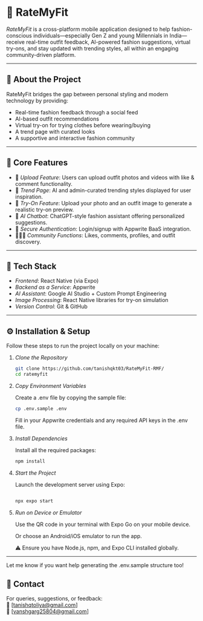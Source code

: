 # 👗 RateMyFit

*RateMyFit* is a cross-platform mobile application designed to help fashion-conscious individuals—especially Gen Z and young Millennials in India—receive real-time outfit feedback, AI-powered fashion suggestions, virtual try-ons, and stay updated with trending styles, all within an engaging community-driven platform.

---

## 📱 About the Project

RateMyFit bridges the gap between personal styling and modern technology by providing:

- Real-time fashion feedback through a social feed
- AI-based outfit recommendations
- Virtual try-on for trying clothes before wearing/buying
- A trend page with curated looks
- A supportive and interactive fashion community

---

## 🎯 Core Features

- 📸 *Upload Feature*: Users can upload outfit photos and videos with like & comment functionality.
- 🌟 *Trend Page*: AI and admin-curated trending styles displayed for user inspiration.
- 🧥 *Try-On Feature*: Upload your photo and an outfit image to generate a realistic try-on preview.
- 🤖 *AI Chatbot*: ChatGPT-style fashion assistant offering personalized suggestions.
- 🔐 *Secure Authentication*: Login/signup with Appwrite BaaS integration.
- 🧑‍🤝‍🧑 *Community Functions*: Likes, comments, profiles, and outfit discovery.

---

## 🧰 Tech Stack

- *Frontend*: React Native (via Expo)
- *Backend as a Service*: Appwrite
- *AI Assistant*: Google AI Studio + Custom Prompt Engineering
- *Image Processing*: React Native libraries for try-on simulation
- *Version Control*: Git & GitHub

---
## ⚙ Installation & Setup

Follow these steps to run the project locally on your machine:

1. *Clone the Repository*

   ```bash
   git clone https://github.com/tanishqkt03/RateMyFit-RMF/
   cd ratemyfit
   ```
2. *Copy Environment Variables*

   Create a .env file by copying the sample file:


   ```bash 
   cp .env.sample .env
   ```

   Fill in your Appwrite credentials and any required API keys in the .env file.

3. *Install Dependencies*

   Install all the required packages:

   ```bash
   npm install
   ```

4. *Start the Project*

   Launch the development server using Expo:

   ```bash

   npx expo start
   ```
5.  *Run on Device or Emulator*  

      Use the QR code in your terminal with Expo Go on your mobile device.

      Or choose an Android/iOS emulator to run the app.

      ⚠ Ensure you have Node.js, npm, and Expo CLI installed globally.


---

Let me know if you want help generating the .env.sample structure too!

## 🔗 Contact

For queries, suggestions, or feedback:  
📧 [tanishqtoliya@gmail.com]  
📧 [vanshgarg25804@gmail.com] 
